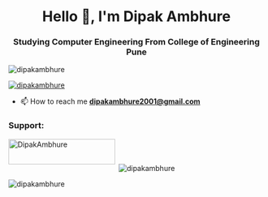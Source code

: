 <h1 align="center">Hello 👋, I'm Dipak Ambhure</h1>
<h3 align="center">Studying Computer Engineering From College of Engineering Pune</h3>

<p align="left"> <img src="https://komarev.com/ghpvc/?username=dipakambhure&label=Profile%20views&color=0e75b6&style=flat" alt="dipakambhure" /> </p>

<p align="left"> <a href="https://github.com/ryo-ma/github-profile-trophy"><img src="https://github-profile-trophy.vercel.app/?username=dipakambhure" alt="dipakambhure" /></a> </p>

- 📫 How to reach me **dipakambhure2001@gmail.com**


<h3 align="left">Support:</h3>
<p><a href="https://www.buymeacoffee.com/DipakAmbhure"> <img align="left" src="https://cdn.buymeacoffee.com/buttons/v2/default-yellow.png" height="50" width="210" alt="DipakAmbhure" /></a></p><br><br>

<p>&nbsp;<img align="center" src="https://github-readme-stats.vercel.app/api?username=dipakambhure&show_icons=true&locale=en" alt="dipakambhure" /></p>

<p><img align="center" src="https://github-readme-streak-stats.herokuapp.com/?user=dipakambhure&" alt="dipakambhure" /></p>
